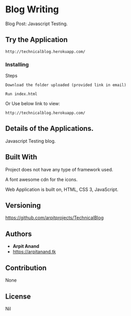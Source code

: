# Blog Writing

Blog Post: Javascript Testing.

## Try the Application

```
http://technicalblog.herokuapp.com/
```

### Installing

Steps

```
Download the folder uploaded (provided link in email)
```

```
Run index.html
```

Or Use below link to view:

```
http://technicalblog.herokuapp.com/
```


## Details of the Applications.

Javascript Testing blog.


## Built With

Project does not have any type of framework used.

A font awesome cdn for the icons.

Web Application is built on, HTML, CSS 3, JavaScript.


## Versioning

https://github.com/arpitprojects/TechnicalBlog

## Authors

* **Arpit Anand** 
* https://arpitanand.tk

## Contribution

None

## License

Nil
